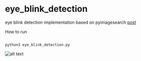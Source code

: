 # eye_blink_detection
eye blink detection implementation based on pyimagesearch [post](https://www.pyimagesearch.com/2017/04/24/eye-blink-detection-opencv-python-dlib/)

How to run
<pre><code>
python3 eye_blink_detection.py
</code></pre>


![alt text](https://github.com/mevo12318/eye_blink_detection/blob/master/results/blink.gif)